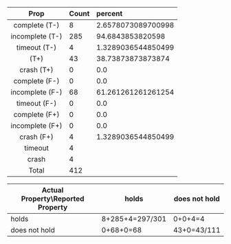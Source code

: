 
| Prop | Count | percent |
|:----:|:------|:--|
|complete   (T-)|8| 2.6578073089700998 |
|incomplete (T-)|285|94.6843853820598 |
|timeout    (T-)|4|1.3289036544850499 |
|           (T+)|43|38.73873873873874 |
|crash      (T+)|0|0.0 |
|complete   (F-)|0|0.0 |
|incomplete (F-)|68|61.261261261261254 |
|timeout    (F-)|0|0.0 |
|complete   (F+)|0|0.0 |
|incomplete (F+)|0|0.0 |
|crash      (F+)|4|1.3289036544850499 |
|timeout        |4| |
|crash          |4| |
|Total          |412| |

| Actual Property\Reported Property | holds | does not hold |
|------------------------------------|-------|---------------|
| holds | 8+285+4=297/301 | 0+0+4=4 |
| does not hold | 0+68+0=68 | 43+0=43/111 |

